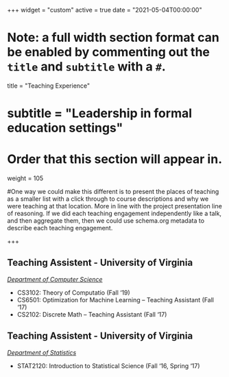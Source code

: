 +++
widget = "custom"
active = true
date = "2021-05-04T00:00:00"

# Note: a full width section format can be enabled by commenting out the `title` and `subtitle` with a `#`.
title = "Teaching Experience"
# subtitle = "Leadership in formal education settings"


# Order that this section will appear in.
weight = 105

#One way we could make this different is to present the places of teaching as a smaller list with a click through to course descriptions and why we were teaching at that location. More in line with the project presentation line of reasoning. If we did each teaching engagement independently like a talk, and then aggregate them, then we could use schema.org metadata to describe each teaching engagement.

+++
<h2>Teaching Assistent - University of Virginia</h2>

_[Department of Computer Science](https://engineering.virginia.edu/departments/computer-science)_

+ CS3102: Theory of Computatio (Fall ‘19)
+ CS6501: Optimization for Machine Learning – Teaching Assistant (Fall ‘17)
+ CS2102: Discrete Math – Teaching Assistant (Fall ‘17)

<h2>Teaching Assistent - University of Virginia</h2>

_[Department of Statistics](https://statistics.as.virginia.edu)_

+ STAT2120: Introduction to Statistical Science  (Fall ‘16, Spring ‘17)
